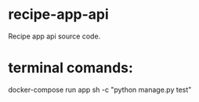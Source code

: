 # recipe-app-api
Recipe app api source code.



# terminal comands:
 docker-compose run app sh -c "python manage.py test"

